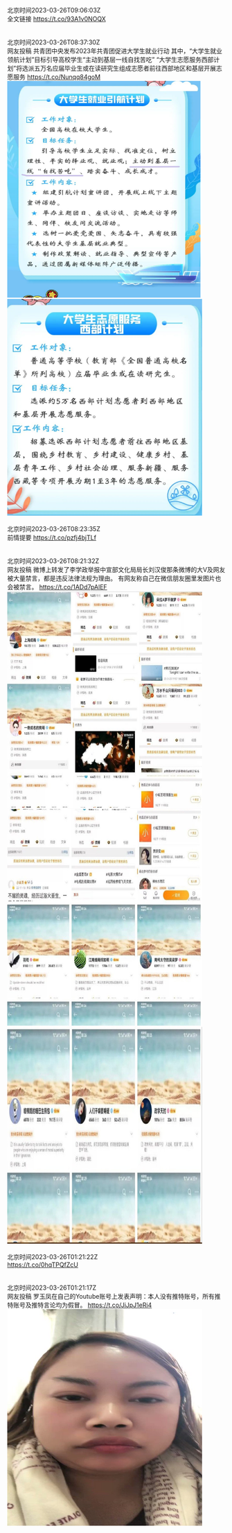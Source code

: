 北京时间2023-03-26T09:06:03Z<br>全文链接
https://t.co/93A1v0NOQX<br><br><br>北京时间2023-03-26T08:37:30Z<br>网友投稿
共青团中央发布2023年共青团促进大学生就业行动
其中，“大学生就业领航计划”目标引导高校学生“主动到基层一线自找苦吃”
“大学生志愿服务西部计划”将选派五万名应届毕业生或在读研究生组成志愿者前往西部地区和基层开展志愿服务 https://t.co/Nunqq84goM<br><img src='/temp/image/2023/w-Month-3/1639788632646070272_0.jpg' width='450' height='500'><img src='/temp/image/2023/w-Month-3/1639788632646070272_1.jpg' width='450' height='500'><br><br>北京时间2023-03-26T08:23:35Z<br>前情提要
https://t.co/pzfj4bjTLf<br><br><br>北京时间2023-03-26T08:21:32Z<br>网友投稿
微博上转发了李学政举报中宣部文化局局长刘汉俊那条微博的大V及网友被大量禁言，都是违反法律法规为理由。
有网友称自己在微信朋友圈里发图片也会被禁言。 https://t.co/1ADd7pAlEF<br><img src='/temp/image/2023/w-Month-3/1639784613080887296_0.jpg' width='450' height='500'><img src='/temp/image/2023/w-Month-3/1639784613080887296_1.jpg' width='450' height='500'><img src='/temp/image/2023/w-Month-3/1639784613080887296_2.jpg' width='450' height='500'><br><br>北京时间2023-03-26T01:21:22Z<br>https://t.co/0hqTPQfZcU<br><br><br>北京时间2023-03-26T01:21:17Z<br>网友投稿
罗玉凤在自己的Youtube账号上发表声明：本人没有推特账号，所有推特账号及推特言论均为假冒。 https://t.co/JiJpJ1eRi4<br><img src='/temp/video/2023/w-Month-3/ay-Day-26/whyyoutouzhele/1639678855567798277_0.jpg' width='450' height='500'><br><br>
